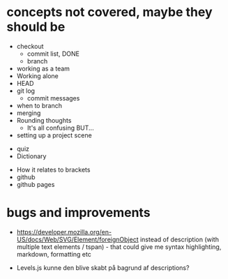 # concepts not covered, maybe they should be

- checkout
  - commit list, DONE
  - branch
- working as a team
- Working alone
- HEAD
- git log
  - commit messages
- when to branch
- merging
- Rounding thoughts
  - It's all confusing BUT...
- setting up a project scene

* quiz
* Dictionary

- How it relates to brackets
- github
- github pages

# bugs and improvements

- https://developer.mozilla.org/en-US/docs/Web/SVG/Element/foreignObject instead of description (with multiple text elements / tspan) - that could give me syntax highlighting, markdown, formatting etc

- Levels.js kunne den blive skabt på bagrund af descriptions?
